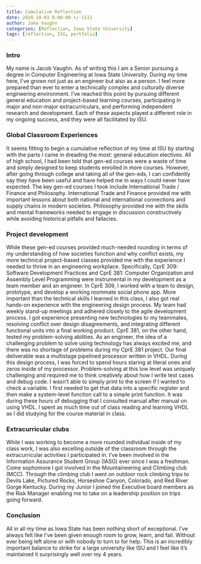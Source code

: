 ```yaml
---
title: Cumulative Reflection
date: 2020-10-03 8:00:00 +/-1111
author: Jake Vaughn
categories: [Reflection, Iowa State University]
tags: [reflection, ISU, portfolio]
---
```


### Intro

My name is Jacob Vaughn. As of writing this I am a Senior pursuing a degree in Computer Engineering at Iowa State University. During my time here, I’ve grown not just as an engineer but also as a person. I feel more prepared than ever to enter a technically complex and culturally diverse engineering environment. I’ve reached this point by pursuing different general education and project-based learning courses, participating in major and non-major extracurriculars, and performing independent research and development. Each of these aspects played a different role in my ongoing success, and they were all facilitated by ISU.

### Global Classroom Experiences

It seems fitting to begin a cumulative reflection of my time at ISU by starting with the parts I came in dreading the most: general education electives. All of high school, I had been told that gen-ed courses were a waste of time and simply designed to keep students enrolled in more courses. However, after going through college and taking all of the gen-eds, I can confidently say they have been useful and have helped me in ways I could never have expected. The key gen-ed courses I took include International Trade / Finance and Philosophy. International Trade and Finance provided me with important lessons about both national and international connections and supply chains in modern societies. Philosophy provided me with the skills and mental frameworks needed to engage in discussion constructively while avoiding historical pitfalls and fallacies.

### Project development

While these gen-ed courses provided much-needed rounding in terms of my understanding of how societies function and why conflict exists, my more technical project-based classes provided me with the experience I needed to thrive in an engineering workplace. Specifically, CprE 309: Software Development Practices and CprE 381: Computer Organization and Assembly Level Programming were instrumental in my development as a team member and an engineer. In CprE 309, I worked with a team to design, prototype, and develop a working roommate social phone app. More important than the technical skills I learned in this class, I also got real hands-on experience with the engineering design process. My team had weekly stand-up meetings and adhered closely to the agile development process. I got experience presenting new technologies to my teammates, resolving conflict over design disagreements, and integrating different functional units into a final working product. CprE 381, on the other hand, tested my problem-solving abilities. As an engineer, the idea of a challenging problem to solve using technology has always excited me, and there was no shortage of problems during my CprE 381 project. Our final deliverable was a multistage pipelined processor written in VHDL. During this design process, I was forced to spend hours staring at literal ones and zeros inside of my processor. Problem-solving at this low level was uniquely challenging and required me to think creatively about how I write test cases and debug code. I wasn’t able to simply print to the screen if I wanted to check a variable. I first needed to get that data into a specific register and then make a system-level function call to a simple print function. It was during these hours of debugging that I consulted manual after manual on using VHDL. I spent as much time out of class reading and learning VHDL as I did studying for the course material in class.

### Extracurricular clubs

While I was working to become a more rounded individual inside of my class work, I was also excelling outside of the classroom through the extracurricular activities I participated in. I’ve been involved in the Information Assurance Student Group (IASG) ever since I was a freshman. Come sophomore I got involved in the Mountaineering and Climbing club (MCC). Through the climbing club I went on outdoor rock climbing trips to Devils Lake, Pictured Rocks, Horseshoe Canyon, Colorado, and Red River Gorge Kentucky. During my Junior I joined the Executive board members as the Risk Manager enabling me to take on a leadership position on trips going forward.

### Conclusion

All in all my time as Iowa State has been nothing short of exceptional. I’ve always felt like I’ve been given enough room to grow, learn, and fail. Without ever being left alone or with nobody to turn to for help. This is an incredibly important balance to strike for a large university like ISU and I feel like it’s maintained it surprisingly well over my 4 years.

